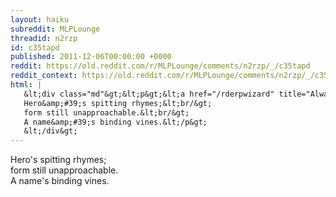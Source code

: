 ```yaml
---
layout: haiku
subreddit: MLPLounge
threadid: n2rzp
id: c35tapd
published: 2011-12-06T00:00:00 +0000
reddit: https://old.reddit.com/r/MLPLounge/comments/n2rzp/_/c35tapd
reddit_context: https://old.reddit.com/r/MLPLounge/comments/n2rzp/_/c35tapd?context=3
html: |
   &lt;div class="md"&gt;&lt;p&gt;&lt;a href="/rderpwizard" title="Always Relevant / Literary Artisms / Paper Bag Princess"&gt;&lt;/a&gt;
   Hero&amp;#39;s spitting rhymes;&lt;br/&gt;
   form still unapproachable.&lt;br/&gt;
   A name&amp;#39;s binding vines.&lt;/p&gt;
   &lt;/div&gt;
---
```


[](/rderpwizard "Always Relevant / Literary Artisms / Paper Bag Princess")
Hero's spitting rhymes;  
form still unapproachable.  
A name's binding vines.
